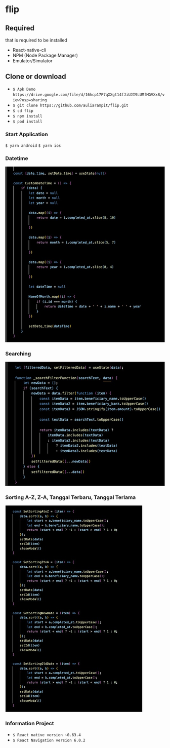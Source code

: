 # flip

## Required

that is required to be installed
- React-native-cli
- NPM (Node Package Manager)
- Emulator/Simulator

## Clone or download
- `$ Apk Demo https://drive.google.com/file/d/16hcp17P7qXXgt14fJiUJI9LUMfMGVXx8/view?usp=sharing`
- `$ git clone https://github.com/auliarampit/flip.git`
- `$ cd flip`
- `$ npm install`
- `$ pod install`

### Start Application
  `$ yarn android`
  `$ yarn ios`

### Datetime
<img src= 'https://github.com/auliarampit/flip/blob/master/src/assets/images/datetime.jpeg' />

### Searching
<img src= 'https://github.com/auliarampit/flip/blob/master/src/assets/images/searching.jpeg' />

### Sorting A-Z, Z-A, Tanggal Terbaru, Tanggal Terlama
<img src= 'https://github.com/auliarampit/flip/blob/master/src/assets/images/sorting.jpeg' />

### Information Project
- `$ React native version ~0.63.4`
- `$ React Navigation version 6.0.2`
